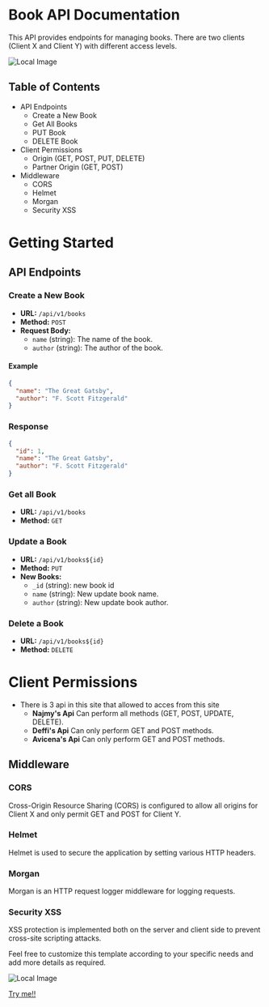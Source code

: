 
# Book API Documentation

This API provides endpoints for managing books. There are two clients (Client X and Client Y) with different access levels.

![Local Image](./assets/2.png)

## Table of Contents

- API Endpoints
  - Create a New Book
  - Get All Books
  - PUT Book
  - DELETE Book
- Client Permissions
    - Origin (GET, POST, PUT, DELETE)
    - Partner Origin (GET, POST) 
- Middleware
  - CORS
  - Helmet
  - Morgan
  - Security XSS

# Getting Started
## API Endpoints

### Create a New Book

- **URL:** `/api/v1/books`
- **Method:** `POST`
- **Request Body:**
  - `name` (string): The name of the book.
  - `author` (string): The author of the book.

#### Example

```json
{
  "name": "The Great Gatsby",
  "author": "F. Scott Fitzgerald"
}
```

### Response
```json
{
  "id": 1,
  "name": "The Great Gatsby",
  "author": "F. Scott Fitzgerald"
}
```

### Get all Book

- **URL:** `/api/v1/books`
- **Method:** `GET`

### Update a Book

- **URL:** `/api/v1/books${id}`
- **Method:** `PUT`
- **New Books:**
    - `_id` (string): new book id
  - `name` (string): New update book name.
  - `author` (string): New update book author.

### Delete a Book

- **URL:** `/api/v1/books${id}`
- **Method:** `DELETE`

# Client Permissions
- There is 3 api in this site that allowed to acces from this site
    - **Najmy's Api** Can perform all methods (GET, POST, UPDATE, DELETE).
    - **Deffi's Api** Can only perform GET and POST methods.
    - **Avicena's Api** Can only perform GET and POST methods.

## Middleware
### CORS

Cross-Origin Resource Sharing (CORS) is configured to allow all origins for Client X and only permit GET and POST for Client Y.

### Helmet

Helmet is used to secure the application by setting various HTTP headers.

### Morgan

Morgan is an HTTP request logger middleware for logging requests.

### Security XSS

XSS protection is implemented both on the server and client side to prevent cross-site scripting attacks.

Feel free to customize this template according to your specific needs and add more details as required.


![Local Image](./assets/1.png)


[Try me!!](https://week-17-mnajmytsss.web.app/)



